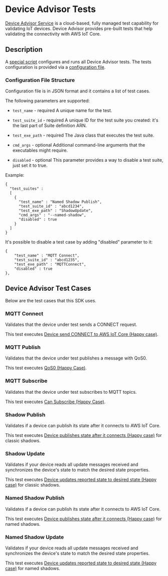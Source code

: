 # Device Advisor Tests

[Device Advisor Service](https://docs.aws.amazon.com/iot/latest/developerguide/device-advisor.html) is a cloud-based,
fully managed test capability for validating IoT devices. Device Advisor provides pre-built tests that help validating
the connectivity with AWS IoT Core.

## Description

A [special script](./script/DATestRun.py) configures and runs all Device Advisor tests. The tests configuration
is provided via a [configuration file](./script/DATestConfig.json).

### Configuration File Structure

Configuration file is in JSON format and it contains a list of test cases.

The following parameters are supported:

- `test_name` - required
  A unique name for the test.

- `test_suite_id` - required
  A unique ID for the test suite you created: it's the last part of Suite definition ARN.

- `test_exe_path` - required
  The Java class that executes the test suite.

- `cmd_args` - optional
  Additional command-line arguments that the executables might require.

- `disabled` - optional
  This parameter provides a way to disable a test suite, just set it to true.

Example:

```
{
  "test_suites" :
  [
    {
      "test_name" : "Named Shadow Publish",
      "test_suite_id" : "abcd1234",
      "test_exe_path" : "ShadowUpdate",
      "cmd_args" : "--named-shadow",
      "disabled" : true
    }
  ]
}
```

It's possible to disable a test case by adding "disabled" parameter to it:

```
{
    "test_name" : "MQTT Connect",
    "test_suite_id" : "abcd1235",
    "test_exe_path" : "MQTTConnect",
    "disabled" : true
},
```

## Device Advisor Test Cases

Below are the test cases that this SDK uses.

### MQTT Connect

Validates that the device under test sends a CONNECT request.

This test executes
[Device send CONNECT to AWS IoT Core (Happy case)](https://docs.aws.amazon.com/iot/latest/developerguide/device-advisor-tests-mqtt.html#connect).

### MQTT Publish

Validates that the device under test publishes a message with QoS0.

This test executes
[QoS0 (Happy Case)](https://docs.aws.amazon.com/iot/latest/developerguide/device-advisor-tests-mqtt.html#publish).

### MQTT Subscribe

Validates that the device under test subscribes to MQTT topics.

This test executes
[Can Subscribe (Happy Case)](https://docs.aws.amazon.com/iot/latest/developerguide/device-advisor-tests-mqtt.html#subscribe).

### Shadow Publish

Validates if a device can publish its state after it connects to AWS IoT Core.

This test executes
[Device publishes state after it connects (Happy case)](https://docs.aws.amazon.com/iot/latest/developerguide/device-advisor-tests-shadow.html#publish)
for classic shadows.

### Shadow Update

Validates if your device reads all update messages received and synchronizes the device's state to match the desired
state properties.

This test executes
[Device updates reported state to desired state (Happy case)](https://docs.aws.amazon.com/iot/latest/developerguide/device-advisor-tests-shadow.html#update)
for classic shadows.

### Named Shadow Publish

Validates if a device can publish its state after it connects to AWS IoT Core.

This test executes
[Device publishes state after it connects (Happy case)](https://docs.aws.amazon.com/iot/latest/developerguide/device-advisor-tests-shadow.html#publish)
for named shadows.

### Named Shadow Update

Validates if your device reads all update messages received and synchronizes the device's state to match the desired
state properties.

This test executes
[Device updates reported state to desired state (Happy case)](https://docs.aws.amazon.com/iot/latest/developerguide/device-advisor-tests-shadow.html#update)
for named shadows.
